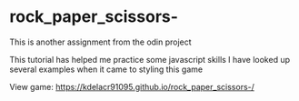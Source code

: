 # rock_paper_scissors-


This is another assignment from the odin project 

This tutorial has helped me practice some javascript skills 
I have looked up several examples when it came to styling this game 

 View game: 
 https://kdelacr91095.github.io/rock_paper_scissors-/
